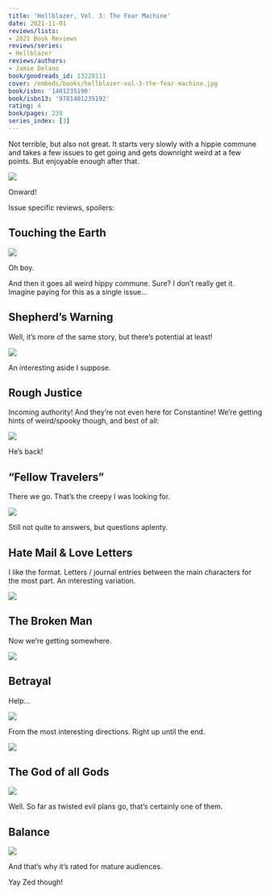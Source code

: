 ```yaml
---
title: 'Hellblazer, Vol. 3: The Fear Machine'
date: 2021-11-01
reviews/lists:
- 2021 Book Reviews
reviews/series:
- Hellblazer
reviews/authors:
- Jamie Delano
book/goodreads_id: 13228111
cover: /embeds/books/hellblazer-vol-3-the-fear-machine.jpg
book/isbn: '1401235190'
book/isbn13: '9781401235192'
rating: 4
book/pages: 239
series_index: [3]
---
```

Not terrible, but also not great. It starts very slowly with a hippie commune and takes a few issues to get going and gets downright weird at a few points. But enjoyable enough after that.

![](/embeds/books/attachments/hellblazer-3-344b01.png)

Onward!

Issue specific reviews, spoilers:

## Touching the Earth

![](/embeds/books/attachments/hellblazer-3-84c319.png)

Oh boy.

And then it goes all weird hippy commune. Sure? I don’t really get it. Imagine paying for this as a single issue…

## Shepherd’s Warning

Well, it’s more of the same story, but there’s potential at least!

![](/embeds/books/attachments/hellblazer-3-fd2189.png)

An interesting aside I suppose.

## Rough Justice

Incoming authority! And they’re not even here for Constantine! We’re getting hints of weird/spooky though, and best of all:

![](/embeds/books/attachments/hellblazer-3-e79025.png)

He’s back!

## “Fellow Travelers”

There we go. That’s the creepy I was looking for.

![](/embeds/books/attachments/hellblazer-3-55f61f.png)

Still not quite to answers, but questions aplenty.

## Hate Mail & Love Letters

I like the format. Letters / journal entries between the main characters for the most part. An interesting variation.

![](/embeds/books/attachments/hellblazer-3-6d41ce.png)

## The Broken Man

Now we’re getting somewhere.

![](/embeds/books/attachments/hellblazer-3-9a5db6.png)

## Betrayal

Help…

![](/embeds/books/attachments/hellblazer-3-f24327.png)

From the most interesting directions. Right up until the end.

![](/embeds/books/attachments/hellblazer-3-32d8f4.png)

## The God of all Gods

![](/embeds/books/attachments/hellblazer-3-714932.png)

Well. So far as twisted evil plans go, that’s certainly one of them.

## Balance

![](/embeds/books/attachments/hellblazer-3-e9f9b1.png)

And that’s why it’s rated for mature audiences.

Yay Zed though!
